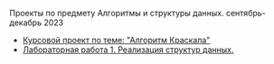 Проекты по предмету Алгоритмы и структуры данных. сентябрь-декабрь 2023  

- [Курсовой проект по теме: "Алгоритм Краскала"](https://github.com/KTerminasov/ETU-Projects/tree/a1f2cbf955a23319dc579aca08155d57e5d5fb0f/Algorithms%20and%20data%20structures/Course_Work#readme)
- [Лабораторная работа 1. Реализация структур данных.](https://github.com/KTerminasov/ETU-Projects/tree/main/Algorithms%20and%20data%20structures/LAB1#readme)
